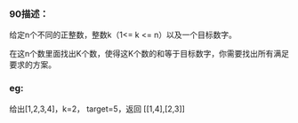 <h3>90描述：</h3>
给定n个不同的正整数，整数k（1<= k <= n）以及一个目标数字。

<p>在这n个数里面找出K个数，使得这K个数的和等于目标数字，你需要找出所有满足要求的方案。

<h3>eg:</h3>

<p>给出[1,2,3,4]，k=2， target=5，返回 [[1,4],[2,3]]